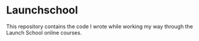 # Launchschool
This repository contains the code I wrote while working my way through the Launch School online courses.
